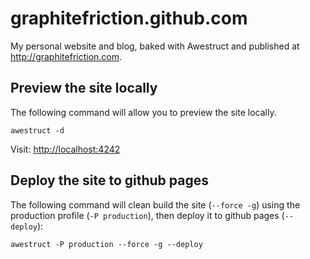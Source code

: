 graphitefriction.github.com
===========================

My personal website and blog, baked with Awestruct and published at <http://graphitefriction.com>.

## Preview the site locally

The following command will allow you to preview the site locally.

    awestruct -d

Visit: <http://localhost:4242>

## Deploy the site to github pages

The following command will clean build the site (`--force -g`) using the production profile (`-P production`), then deploy it to github pages (`--deploy`):

    awestruct -P production --force -g --deploy
